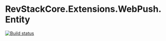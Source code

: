 # RevStackCore.Extensions.WebPush.Entity

[![Build status](https://ci.appveyor.com/api/projects/status/ihlgtljb3hh3h8cs?svg=true)](https://ci.appveyor.com/project/tachyon1337/extensions-webpush-entity)





